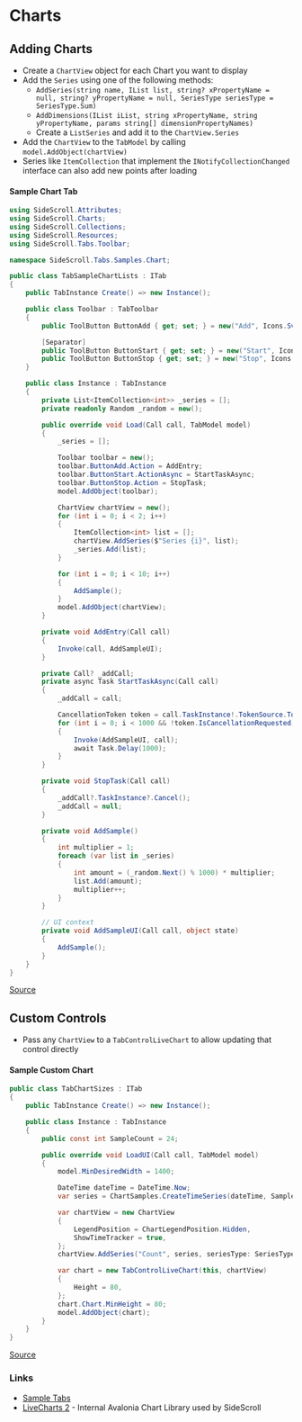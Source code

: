 # Charts

## Adding Charts
* Create a `ChartView` object for each Chart you want to display
* Add the `Series` using one of the following methods:
  - `AddSeries(string name, IList list, string? xPropertyName = null, string? yPropertyName = null, SeriesType seriesType = SeriesType.Sum)`
  - `AddDimensions(IList iList, string xPropertyName, string yPropertyName, params string[] dimensionPropertyNames)`
  - Create a `ListSeries` and add it to the `ChartView.Series`
* Add the `ChartView` to the `TabModel` by calling `model.AddObject(chartView)`
* Series like `ItemCollection` that implement the `INotifyCollectionChanged` interface can also add new points after loading

#### Sample Chart Tab
```csharp
using SideScroll.Attributes;
using SideScroll.Charts;
using SideScroll.Collections;
using SideScroll.Resources;
using SideScroll.Tabs.Toolbar;

namespace SideScroll.Tabs.Samples.Chart;

public class TabSampleChartLists : ITab
{
	public TabInstance Create() => new Instance();

	public class Toolbar : TabToolbar
	{
		public ToolButton ButtonAdd { get; set; } = new("Add", Icons.Svg.Add);

		[Separator]
		public ToolButton ButtonStart { get; set; } = new("Start", Icons.Svg.Play);
		public ToolButton ButtonStop { get; set; } = new("Stop", Icons.Svg.Stop);
	}

	public class Instance : TabInstance
	{
		private List<ItemCollection<int>> _series = [];
		private readonly Random _random = new();

		public override void Load(Call call, TabModel model)
		{
			_series = [];

			Toolbar toolbar = new();
			toolbar.ButtonAdd.Action = AddEntry;
			toolbar.ButtonStart.ActionAsync = StartTaskAsync;
			toolbar.ButtonStop.Action = StopTask;
			model.AddObject(toolbar);

			ChartView chartView = new();
			for (int i = 0; i < 2; i++)
			{
				ItemCollection<int> list = [];
				chartView.AddSeries($"Series {i}", list);
				_series.Add(list);
			}

			for (int i = 0; i < 10; i++)
			{
				AddSample();
			}
			model.AddObject(chartView);
		}

		private void AddEntry(Call call)
		{
			Invoke(call, AddSampleUI);
		}

		private Call? _addCall;
		private async Task StartTaskAsync(Call call)
		{
			_addCall = call;

			CancellationToken token = call.TaskInstance!.TokenSource.Token;
			for (int i = 0; i < 1000 && !token.IsCancellationRequested; i++)
			{
				Invoke(AddSampleUI, call);
				await Task.Delay(1000);
			}
		}

		private void StopTask(Call call)
		{
			_addCall?.TaskInstance?.Cancel();
			_addCall = null;
		}

		private void AddSample()
		{
			int multiplier = 1;
			foreach (var list in _series)
			{
				int amount = (_random.Next() % 1000) * multiplier;
				list.Add(amount);
				multiplier++;
			}
		}

		// UI context
		private void AddSampleUI(Call call, object state)
		{
			AddSample();
		}
	}
}
```
[Source](../../Libraries/SideScroll.Tabs.Samples/Chart/TabSampleChartLists.cs)

## Custom Controls
- Pass any `ChartView` to a `TabControlLiveChart` to allow updating that control directly

#### Sample Custom Chart
```csharp
public class TabChartSizes : ITab
{
	public TabInstance Create() => new Instance();

	public class Instance : TabInstance
	{
		public const int SampleCount = 24;

		public override void LoadUI(Call call, TabModel model)
		{
			model.MinDesiredWidth = 1400;

			DateTime dateTime = DateTime.Now;
			var series = ChartSamples.CreateTimeSeries(dateTime, SampleCount);

			var chartView = new ChartView
			{
				LegendPosition = ChartLegendPosition.Hidden,
				ShowTimeTracker = true,
			};
			chartView.AddSeries("Count", series, seriesType: SeriesType.Average);

			var chart = new TabControlLiveChart(this, chartView)
			{
				Height = 80,
			};
			chart.Chart.MinHeight = 80;
			model.AddObject(chart);
		}
	}
}
```
[Source](../../Programs/SideScroll.Start.Avalonia/Charts/TabChartSizes.cs)

### Links
- [Sample Tabs](../../Libraries/SideScroll.Tabs.Samples/Chart/TabSampleCharts.cs)
- [LiveCharts 2](https://livecharts.dev/) - Internal Avalonia Chart Library used by SideScroll